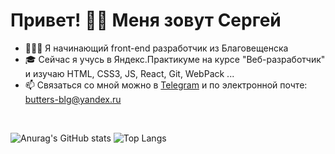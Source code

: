 # Привет! 👋🏻 Меня зовут Сергей
- 👨🏻‍💻 Я начинающий front-end разработчик из Благовещенска
- 🎓 Сейчас я учусь в Яндекс.Практикуме на курсе "Веб-разработчик" и изучаю HTML, CSS3, JS, React, Git, WebPack ...
- 📫 Связаться со мной можно в <a href="https://t.me/Butterzzz">Telegram</a> и по электронной почте: butters-blg@yandex.ru
  
<br/>

![Anurag's GitHub stats](https://github-readme-stats.vercel.app/api?username=Butterzzz&show_icons=true&theme=default)
![Top Langs](https://github-readme-stats.vercel.app/api/top-langs/?username=Butterzzz&theme=default&layout=compact)
